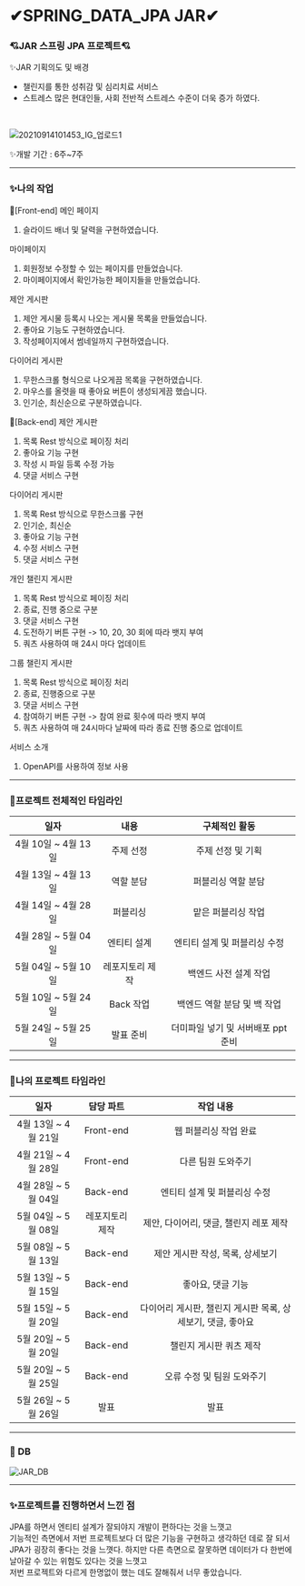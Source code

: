 # ✔SPRING_DATA_JPA JAR✔ 
### 💘JAR 스프링 JPA 프로젝트💘
✨JAR 기획의도 및 배경
- 챌린지를 통한 성취감 및 심리치료 서비스 <br>
- 스트레스 많은 현대인들, 사회 전반적 스트레스 수준이 더욱 증가 하였다. <br>
 <br>
 
![20210914101453_IG_업로드1](https://github.com/jsp-project-jar/JPA-Project-JAR/assets/105718043/7b68e243-d9b6-4346-b14c-e7214f1b3334)


✨개발 기간 : 6주~7주 <br>

----------------------------------------------------------------------------------------------------------------------
### ✨나의 작업<br>
🎈[Front-end]
메인 페이지<br>
1. 슬라이드 배너 및 달력을 구현하였습니다. <br>

마이페이지 <br>
1. 회원정보 수정할 수 있는 페이지를 만들었습니다.<br>
2. 마이페이지에서 확인가능한 페이지들을 만들었습니다. <br>

제안 게시판<br>
1. 제안 게시물 등록시 나오는 게시물 목록을 만들었습니다. <br>
2. 좋아요 기능도 구현하였습니다.
3. 작성페이지에서 썸네일까지 구현하였습니다.

다이어리 게시판 <br>
1. 무한스크롤 형식으로 나오게끔 목록을 구현하였습니다.
2. 마우스를 올렷을 때 좋아요 버튼이 생성되게끔 했습니다.
3. 인기순, 최신순으로 구분하였습니다.

🎈[Back-end]
제안 게시판<br>
1. 목록 Rest 방식으로 페이징 처리
2. 좋아요 기능 구현
3. 작성 시 파일 등록 수정 가능
4. 댓글 서비스 구현 

다이어리 게시판<br>
1. 목록 Rest 방식으로 무한스크롤 구현
2. 인기순, 최신순
3. 좋아요 기능 구현
4. 수정 서비스 구현
5. 댓글 서비스 구현

개인 챌린지 게시판
1. 목록 Rest 방식으로 페이징 처리
2. 종료, 진행 중으로 구분
3. 댓글 서비스 구현
4. 도전하기 버튼 구현 -> 10, 20, 30 회에 따라 뱃지 부여
5. 쿼츠 사용하여 매 24시 마다 업데이트

그룹 챌린지 게시판
1. 목록 Rest 방식으로 페이징 처리
2. 종료, 진행중으로 구분
3. 댓글 서비스 구현
4. 참여하기 버튼 구현 -> 참여 완료 횟수에 따라 뱃지 부여
5. 쿼츠 사용하여 매 24시마다 날짜에 따라 종료 진행 중으로 업데이트

서비스 소개
1. OpenAPI를 사용하여 정보 사용

------------------------------------------------------------------------------------------------------------------------------------------------------------
### 🎈프로젝트 전체적인 타임라인<br>
|일자|내용|구체적인 활동|
|:---------:|:--------:|:-------:|
|4월 10일 ~ 4월 13일|주제 선정| 주제 선정 및 기획 |
|4월 13일 ~ 4월 13일|역할 분담| 퍼블리싱 역할 분담 |
|4월 14일 ~ 4월 28일 | 퍼블리싱 | 맡은 퍼블리싱 작업 |
|4월 28일 ~ 5월 04일| 엔티티 설계 | 엔티티 설계 및 퍼블리싱 수정 |
|5월 04일 ~ 5월 10일 | 레포지토리 제작 | 백엔드 사전 설계 작업 |
|5월 10일 ~ 5월 24일|Back 작업|백엔드 역할 분담 및 백 작업|
|5월 24일 ~ 5월 25일|발표 준비| 더미파일 넣기 및 서버배포 ppt 준비|

-------------------------------------------------------------------------------------------------------------------------------------------------------------
### 🎈나의 프로젝트 타임라인<br>
|일자|담당 파트|작업 내용|
|:---------:|:--------:|:-----------:|
|4월 13일 ~ 4월 21일|Front-end| 웹 퍼블리싱 작업 완료 |
|4월 21일 ~ 4월 28일|Front-end| 다른 팀원 도와주기|
|4월 28일 ~ 5월 04일| Back-end | 엔티티 설계 및 퍼블리싱 수정 |
|5월 04일 ~ 5월 08일 | 레포지토리 제작 | 제안, 다이어리, 댓글, 챌린지 레포 제작 |
|5월 08일 ~ 5월 13일|Back-end| 제안 게시판 작성, 목록, 상세보기 |
|5월 13일 ~ 5월 15일|Back-end| 좋아요, 댓글 기능 |
|5월 15일 ~ 5월 20일|Back-end| 다이어리 게시판, 챌린지 게시판 목록, 상세보기, 댓글, 좋아요 |
|5월 20일 ~ 5월 20일|Back-end| 챌린지 게시판 쿼츠 제작 |
|5월 20일 ~ 5월 25일 | Back-end | 오류 수정 및 팀원 도와주기 |
|5월 26일 ~ 5월 26일 | 발표 | 발표 |

-------------------------------------------------------------------------------------
### 🏢 DB
![JAR_DB](https://github.com/jsp-project-jar/JPA-Project-JAR/assets/105718043/c38d05b1-5ee6-4f4b-9d47-cffcb78cd4c1)

-------------------------------------------------------------------------------------------------------------------------------------------------------------

### ✨프로젝트를 진행하면서 느낀 점<br>
JPA를 하면서 엔티티 설계가 잘되야지 개발이 편하다는 것을 느꼇고<br>
기능적인 측면에서 저번 프로젝트보다 더 많은 기능을 구현하고 생각하던 데로 잘 되서<br>
JPA가 굉장히 좋다는 것을 느꼇다. 하지만 다른 측면으로 잘못하면 데이터가 다 한번에 날아갈 수 있는 위험도 있다는 것을 느꼇고<br>
저번 프로젝트와 다르게 한명없이 했는 데도 잘해줘서 너무 좋았습니다.<br>
